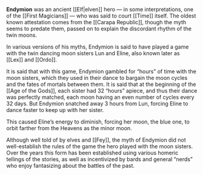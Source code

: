 **Endymion** was an ancient [[Elf|elven]] hero — in some interpretations, one of the [[First Magicians]] — who was said to court [[Time]] itself. The oldest known attestation comes from the [[Carapa Republic]], though the myth seems to predate them, passed on to explain the discordant rhythm of the twin moons.

In various versions of his myths, Endymion is said to have played a game with the twin dancing moon sisters Lun and Eline, also known later as [[Lex]] and [[Ordo]]. 

It is said that with this game, Endymion gambled for “hours” of time with the moon sisters, which they used in their dance to bargain the moon cycles and the fates of mortals between them. It is said that at the beginning of the [[Age of the Gods]], each sister had 32 “hours” apiece, and thus their dance was perfectly matched, each moon having an even number of cycles every 32 days. But Endymion snatched away 3 hours from Lun, forcing Eline to dance faster to keep up with her sister. 

This caused Eline’s energy to diminish, forcing her moon, the blue one, to orbit farther from the Heavens as the minor moon. 

Although well told of by elves and [[Fey]], the myth of Endymion did not well-establish the rules of the game the hero played with the moon sisters. Over the years this form has been established using various homeric tellings of the stories, as well as incentivized by bards and general “nerds” who enjoy fantasizing about the battles of the past.